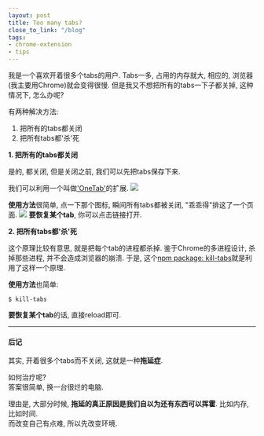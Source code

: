 ```yaml
---
layout: post
title: Too many tabs?
close_to_link: "/blog"
tags:
- chrome-extension
- tips
---
```


我是一个喜欢开着很多个tabs的用户. Tabs一多, 占用的内存就大, 相应的, 浏览器(我主要用Chrome)就会变得很慢. 但是我又不想把所有的tabs一下子都关掉, 这种情况下, 怎么办呢?

有两种解决方法:

1. 把所有的tabs都关闭
2. 把所有tabs都'杀'死

**1. 把所有的tabs都关闭**

是的, 都关闭, 但是关闭之前, 我们可以先把tabs保存下来.

我们可以利用一个叫做['OneTab'](https://chrome.google.com/webstore/detail/onetab/chphlpgkkbolifaimnlloiipkdnihall)的扩展.
![](https://s3-us-west-1.amazonaws.com/blog.zurassic.com/2016/Feb/onetab-1454796245647.png)

**使用方法**很简单, 点一下那个图标, 瞬间所有tabs都被关闭, "乖乖得"排这了一个页面.
![](https://s3-us-west-1.amazonaws.com/blog.zurassic.com/2016/Feb/onetab_list-1454796254319.png)
**要恢复某个tab**, 你可以点击链接打开.

**2. 把所有tabs都'杀'死**

这个原理比较有意思, 就是把每个tab的进程都杀掉. 鉴于Chrome的多进程设计, 杀掉那些进程, 并不会造成浏览器的崩溃. 于是, 这个[npm package: kill-tabs](https://github.com/sindresorhus/kill-tabs)就是利用了这样一个原理.

**使用方法**也简单:

```shell
$ kill-tabs 
```

**要恢复某个tab**的话, 直接reload即可.

---
#### 后记
其实, 开着很多个tabs而不关闭, 这就是一种**拖延症**.

如何治疗呢?  
答案很简单, 换一台很烂的电脑. 

理由是, 大部分时候, **拖延的真正原因是我们自以为还有东西可以挥霍**. 比如内存, 比如时间.  
而改变自己有点难, 所以先改变环境.

